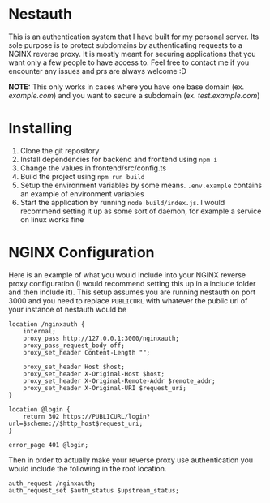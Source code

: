 # Nestauth
This is an authentication system that I have built for my personal server. Its sole purpose is to protect subdomains by authenticating requests to a NGINX reverse proxy. It is mostly meant for securing applications that you want only a few people to have access to. Feel free to contact me if you encounter any issues and prs are always welcome :D

**NOTE:** This only works in cases where you have one base domain (ex. *example.com*) and you want to secure a subdomain (ex. *test.example.com*)

# Installing
1. Clone the git repository
2. Install dependencies for backend and frontend using `npm i`
3. Change the values in frontend/src/config.ts
4. Build the project using `npm run build`
5. Setup the environment variables by some means. `.env.example` contains an example of environment variables
6. Start the application by running `node build/index.js`. I would recommend setting it up as some sort of daemon, for example a service on linux works fine

# NGINX Configuration
Here is an example of what you would include into your NGINX reverse proxy configuration (I would recommend setting this up in a include folder and then include it). This setup assumes you are running nestauth on port 3000 and you need to replace `PUBLICURL` with whatever the public url of your instance of nestauth would be
```
location /nginxauth {
    internal;
    proxy_pass http://127.0.0.1:3000/nginxauth;
    proxy_pass_request_body off;
    proxy_set_header Content-Length "";

    proxy_set_header Host $host;
    proxy_set_header X-Original-Host $host;
    proxy_set_header X-Original-Remote-Addr $remote_addr;
    proxy_set_header X-Original-URI $request_uri;
}

location @login {
    return 302 https://PUBLICURL/login?url=$scheme://$http_host$request_uri;
}

error_page 401 @login;
```
Then in order to actually make your reverse proxy use authentication you would include the following in the root location.
```
auth_request /nginxauth;
auth_request_set $auth_status $upstream_status;
```

